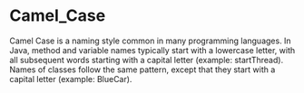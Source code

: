 # Camel_Case
Camel Case is a naming style common in many programming languages. In Java, method and variable names typically start with a lowercase letter, with all subsequent words starting with a capital letter (example: startThread). Names of classes follow the same pattern, except that they start with a capital letter (example: BlueCar).
